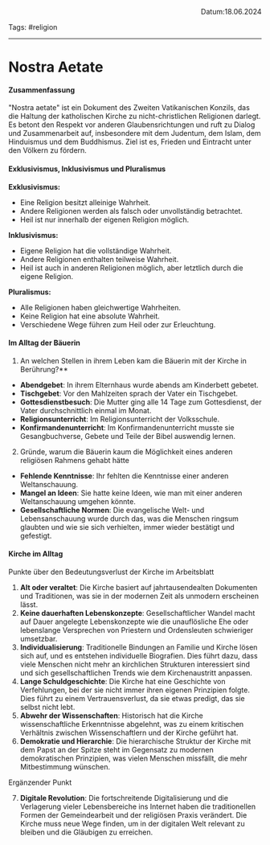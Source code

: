 <p align="right">Datum:18.06.2024</p>

Tags: #religion 

---

# Nostra Aetate

#### Zusammenfassung
"Nostra aetate" ist ein Dokument des Zweiten Vatikanischen Konzils, das die Haltung der katholischen Kirche zu nicht-christlichen Religionen darlegt. Es betont den Respekt vor anderen Glaubensrichtungen und ruft zu Dialog und Zusammenarbeit auf, insbesondere mit dem Judentum, dem Islam, dem Hinduismus und dem Buddhismus. Ziel ist es, Frieden und Eintracht unter den Völkern zu fördern.


#### Exklusivismus, Inklusivismus und Pluralismus

**Exklusivismus:**
- Eine Religion besitzt alleinige Wahrheit.
- Andere Religionen werden als falsch oder unvollständig betrachtet.
- Heil ist nur innerhalb der eigenen Religion möglich.

**Inklusivismus:**
- Eigene Religion hat die vollständige Wahrheit.
- Andere Religionen enthalten teilweise Wahrheit.
- Heil ist auch in anderen Religionen möglich, aber letztlich durch die eigene Religion.

**Pluralismus:**
- Alle Religionen haben gleichwertige Wahrheiten.
- Keine Religion hat eine absolute Wahrheit.
- Verschiedene Wege führen zum Heil oder zur Erleuchtung.


#### Im Alltag der Bäuerin
1. An welchen Stellen in ihrem Leben kam die Bäuerin mit der Kirche in Berührung?**

- **Abendgebet**: In ihrem Elternhaus wurde abends am Kinderbett gebetet.
- **Tischgebet**: Vor den Mahlzeiten sprach der Vater ein Tischgebet.
- **Gottesdienstbesuch**: Die Mutter ging alle 14 Tage zum Gottesdienst, der Vater durchschnittlich einmal im Monat.
- **Religionsunterricht**: Im Religionsunterricht der Volksschule.
- **Konfirmandenunterricht**: Im Konfirmandenunterricht musste sie Gesangbuchverse, Gebete und Teile der Bibel auswendig lernen.

2. Gründe, warum die Bäuerin kaum die Möglichkeit eines anderen religiösen Rahmens gehabt hätte

- **Fehlende Kenntnisse**: Ihr fehlten die Kenntnisse einer anderen Weltanschauung.
- **Mangel an Ideen**: Sie hatte keine Ideen, wie man mit einer anderen Weltanschauung umgehen könnte.
- **Gesellschaftliche Normen**: Die evangelische Welt- und Lebensanschauung wurde durch das, was die Menschen ringsum glaubten und wie sie sich verhielten, immer wieder bestätigt und gefestigt.


#### Kirche im Alltag

 Punkte über den Bedeutungsverlust der Kirche im Arbeitsblatt

1. **Alt oder veraltet**: Die Kirche basiert auf jahrtausendealten Dokumenten und Traditionen, was sie in der modernen Zeit als unmodern erscheinen lässt.
2. **Keine dauerhaften Lebenskonzepte**: Gesellschaftlicher Wandel macht auf Dauer angelegte Lebenskonzepte wie die unauflösliche Ehe oder lebenslange Versprechen von Priestern und Ordensleuten schwieriger umsetzbar.
3. **Individualisierung**: Traditionelle Bindungen an Familie und Kirche lösen sich auf, und es entstehen individuelle Biografien. Dies führt dazu, dass viele Menschen nicht mehr an kirchlichen Strukturen interessiert sind und sich gesellschaftlichen Trends wie dem Kirchenaustritt anpassen.
4. **Lange Schuldgeschichte**: Die Kirche hat eine Geschichte von Verfehlungen, bei der sie nicht immer ihren eigenen Prinzipien folgte. Dies führt zu einem Vertrauensverlust, da sie etwas predigt, das sie selbst nicht lebt.
5. **Abwehr der Wissenschaften**: Historisch hat die Kirche wissenschaftliche Erkenntnisse abgelehnt, was zu einem kritischen Verhältnis zwischen Wissenschaftlern und der Kirche geführt hat.
6. **Demokratie und Hierarchie**: Die hierarchische Struktur der Kirche mit dem Papst an der Spitze steht im Gegensatz zu modernen demokratischen Prinzipien, was vielen Menschen missfällt, die mehr Mitbestimmung wünschen.

Ergänzender Punkt

7. **Digitale Revolution**: Die fortschreitende Digitalisierung und die Verlagerung vieler Lebensbereiche ins Internet haben die traditionellen Formen der Gemeindearbeit und der religiösen Praxis verändert. Die Kirche muss neue Wege finden, um in der digitalen Welt relevant zu bleiben und die Gläubigen zu erreichen.